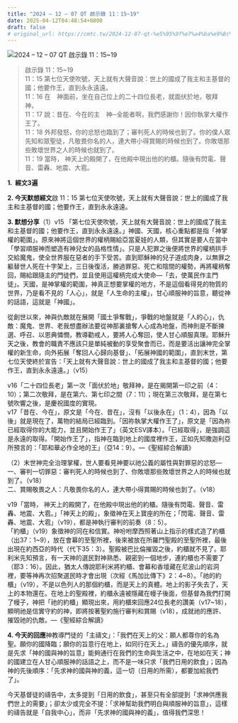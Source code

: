 ```yaml
---
title: "2024 – 12 – 07 QT 啟示錄 11：15~19"
date: 2025-04-12T04:48:54+0800
draft: false
# original_url: https://cmtc.tw/2024-12-07-qt-%e5%95%9f%e7%a4%ba%e9%8c%84-11%ef%bc%9a1519
---
```


![2024 – 12 – 07 QT 啟示錄 11：15\~19](/images/qt.jpg  "2024 – 12 – 07 QT 啟示錄 11：15\~19")

> 啟示錄 11：15\~19  
> 11：15 第七位天使吹號，天上就有大聲音說：世上的國成了我主和主基督的國；他要作王，直到永永遠遠。  
> 11：16 在　神面前，坐在自己位上的二十四位長老，就面伏於地，敬拜　神，  
> 11：17 說：昔在、今在的主　神─全能者啊，我們感謝你！因你執掌大權作王了。  
> 11：18 外邦發怒，你的忿怒也臨到了；審判死人的時候也到了。你的僕人眾先知和眾聖徒，凡敬畏你名的人，連大帶小得賞賜的時候也到了。你敗壞那些敗壞世界之人的時候也就到了。  
> 11：19 當時， 神天上的殿開了，在他殿中現出他的約櫃。隨後有閃電、聲音、雷轟、地震、大雹。

**1.  經文3遍**

**2. 今天默想經文**啟 11：15 第七位天使吹號，天上就有大聲音說：世上的國成了我主和主基督的國；他要作王，直到永永遠遠。

**3. 默想分享**（1）v15 「第七位天使吹號，天上就有大聲音說：世上的國成了我主和主基督的國；他要作王，直到永永遠遠。」神國、天國，核心重點都是指「神掌權的範圍」。原來神將這個世界的權柄賜給亞當夏娃的人類，但其實是要人在當中「學習順服神而塑造有神兒女的品格性情」。只是人犯罪之後便將世界的權柄拱手交給魔鬼，使全世界服在惡者的手下受苦。直到耶穌神的兒子道成肉身，以無罪之軀替世人死在十字架上，三日後復活，勝過罪惡、死亡和陰間的權勢，再將權柄奪回，賜給跟隨主的門徒們，並且使用這權柄完成大使命—「去，使萬民作主門徒」。天國，是神掌權的範圍，神真正想要掌權的地方，不是這個看得見的物質的世界，乃是看不見的「人心」，就是「人生命的主權」，甘心順服神的旨意，聽從神的話語，這就是「神國」。

從創世以來，神與仇敵就在展開「國土爭奪戰」，爭戰的地盤就是「人的心」，仇敵：魔鬼、世界、老我想盡辦法要從神那裏搶奪人心成為地盤，而神則是不斷揀選、呼召、以恩典憐憫，教導勸戒人，要將人心奪回，使人甘心順服真理。耶穌升天之後，教會的職責不應該只是單純被動的享受聚會而已，而是要活出讓神完全掌權的新生命，向外拓展「奪回人心歸向基督」、「拓展神國的範圍」，直到末世，第七位天使終於宣告：「天上就有大聲音說：世上的國成了我主和主基督的國；他要作王，直到永永遠遠。」（v15）

v16「二十四位長老」第一次「面伏於地」敬拜神，是在揭開第一印之前（4：10）；第二次敬拜，是在第六、第七印之間（7：11）；現在第三次敬拜，是在第七號吹響之後，是慶祝國度的實現。  
v17「昔在、今在」，原文是「今在、昔在」，沒有「以後永在」（1：4），因為「以後」就是現在了，萬物的結局已經臨到。「因祢執掌大權作王了」，原文是「因為祢已經取得你的大能力，並且開始作王了」（英文ESV譯本）。「已經取得」，是強調這是永遠的取得。「開始作王了」，指神在臨到地上的國度裡作王，正如先知撒迦利亞所預言的：「耶和華必作全地的王」（亞14：9）。—《聖經綜合解讀》

（2）末世神完全治理掌權，世人要看見神要以祂公義的屬性與對罪惡的忿怒—  
一、審判一切罪惡：審判死人的時候也到了、你敗壞那些敗壞世界之人的時候也就到了。（v18）  
二、賞賜敬畏之人：凡敬畏你名的人，連大帶小得賞賜的時候也到了。（v18）

v19「當時， 神天上的殿開了，在他殿中現出他的約櫃。隨後有閃電、聲音、雷轟、地震、大雹。」「神天上的殿」，象徵神在天上寶座的所在；「閃電、聲音、雷轟、地震、大雹」（v19），都是神執行審判的前奏（8：5）。  
「約櫃」（v19）象徵神的同在和信實。神吩咐摩西照著山上指示的樣式造了約櫃（出37：1\~9），放在會幕的至聖所裡，後來被放在所羅門聖殿的至聖所裡，最後出現在約西亞的時代（代下35：3）。聖殿被巴比倫摧毀之後，約櫃就不見了。耶利米先知預言，有一天神的選民對神熟悉、親密到一個地步，連約櫃也不需要了（耶3：16）。因此，猶太人傳說耶利米將約櫃、會幕和香壇藏在尼波山的岩洞裡，要等神再次招聚選民時才會出現（次經《馬加比傳下》2：4\~8）。「祂的約櫃」（v19），不是以色列人的那個約櫃，而是天上的真體。地上的影子失去了，天上的本物還在。在地上的聖殿裡，約櫃永遠被隱藏在幔子後面，但基督為我們打開了幔子，神把「祂的約櫃」顯現出來，用約櫃來回應24位長老的讚美（v17\~18），顯明祂是信實守約的神，即將按著聖約施行審判和賞賜（v18），成就祂的應許、摧毀祂的仇敵。—《聖經綜合解讀》

**4. 今天的回應**神教導門徒的「主禱文」：「我們在天上的父：願人都尊你的名為聖。願你的國降臨；願你的旨意行在地上，如同行在天上。」禱告的優先順序，就是先求「神的國與神的旨意」能夠通行在我們的生命與生活之中，在地如在天；神的國建立在人甘心順服神的話語之上，而不是一味只求「我們日用的飲食」；因為神的先後順序：「先求神的國與神的義，這一切（日用的所需），都要加給我們了」。

今天基督徒的禱告中，太多提到「日用的飲食」，甚至只有全部提到「求神供應我們世上的需要」；卻太少或完全不提：「求神幫助我們明白與順服神的旨意」，這樣的禱告就是「自我中心」，而非「先求神的國與神的義」，值得我們深思！